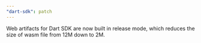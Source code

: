 ```yaml
---
"dart-sdk": patch
---
```


Web artifacts for Dart SDK are now built in release mode, which reduces the size of wasm file from 12M down to 2M.
